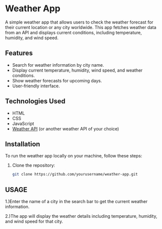 # Weather App

A simple weather app that allows users to check the weather forecast for their current location or any city worldwide. This app fetches weather data from an API and displays current conditions, including temperature, humidity, and wind speed.

## Features

- Search for weather information by city name.
- Display current temperature, humidity, wind speed, and weather conditions.
- Show weather forecasts for upcoming days.
- User-friendly interface.

## Technologies Used

- HTML
- CSS
- JavaScript
- [Weather API](https://openweathermap.org/api) (or another weather API of your choice)

## Installation

To run the weather app locally on your machine, follow these steps:

1. Clone the repository:
   ```bash
   git clone https://github.com/yourusername/weather-app.git
   
## USAGE
1.)Enter the name of a city in the search bar to get the current weather information.

2.)The app will display the weather details including temperature, humidity, and wind speed for that city.
